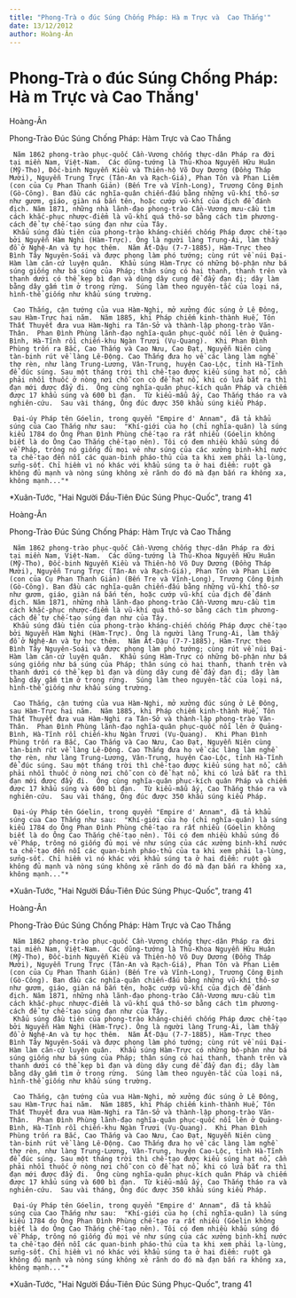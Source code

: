 ```yaml
---
title: "Phong-Trà o đúc Súng Chống Pháp: Hà m Trực và  Cao Thắng'"
date: 13/12/2012
author: Hoàng-Ân
---
```


# Phong-Trà o đúc Súng Chống Pháp: Hà m Trực và  Cao Thắng'

Hoàng-Ân


Phong-Trào Đúc Súng Chống Pháp: Hàm Trực và Cao Thắng


     Năm 1862 phong-trào phục-quốc Cần-Vương chống thực-dân Pháp ra đời tại miền Nam, Việt-Nam.  Các dũng-tướng là Thủ-Khoa Nguyễn Hữu Huân (Mỹ-Tho), Đốc-binh Nguyễn Kiều và Thiên-hộ Võ Duy Dương (Đồng Tháp Mười), Nguyễn Trung Trực (Tân-An và Rạch-Giá), Phan Tôn và Phan Liêm (con của Cụ Phan Thanh Giản) (Bến Tre và Vĩnh-Long), Trương Công Định (Gò-Công). Ban đầu các nghĩa-quân chiến-đấu bằng những vũ-khí thô-sơ như gươm, giáo, giàn ná bắn tên, hoặc cướp vũ-khí của địch để đánh địch. Năm 1871, những nhà lãnh-đạo phong-trào Cần-Vương mưu-cầu tìm cách khắc-phục nhược-điểm là vũ-khí quá thô-sơ bằng cách tìm phương-cách để tự chế-tạo súng đạn như của Tây.
     Khẩu súng đầu tiên của phong-trào kháng-chiến chống Pháp được chế-tạo bởi Nguyễn Hàm Nghi (Hàm-Trực). Ông là người làng Trung-Ái, làm thầy đồ ở Nghệ-An và tự học thêm.  Năm Ất-Dậu (7-7-1885), Hàm-Trực theo Bình Tây Nguyên-Soái và được phong làm phó tướng; cùng rút về núi Đại-Hàm làm căn-cứ luyện quân.  Khẩu súng Hàm-Trực có những bộ-phận như bá súng giống như bá súng của Pháp; thân súng có hai thanh, thanh trên và thanh dưới có thể kẹp bì đạn và dùng dây cung để đẩy đạn đi; dây làm bằng dây gấm tìm ở trong rừng.  Súng làm theo nguyên-tắc của loại ná, hình-thể giống như khẩu súng trường.

     Cao Thắng, cận tướng của vua Hàm-Nghi, mở xưởng đúc súng ở Lê Đông, sau Hàm-Trực hai năm.  Năm 1885, khi Pháp chiếm kinh-thành Huế, Tôn Thất Thuyết đưa vua Hàm-Nghi ra Tân-Sở và thành-lập phong-trào Văn-Thân.  Phan Đình Phùng lãnh-đạo nghĩa-quân phục-quốc nổi lên ở Quảng-Bình, Hà-Tĩnh rồi chiến-khu Ngàn Trươi (Vụ-Quang).  Khi Phan Đình Phùng trốn ra Bắc, Cao Thắng và Cao Nưu, Cao Đạt, Nguyễn Niên cùng tàn-binh rút về làng Lê-Động. Cao Thắng đưa họ về các làng làm nghề thợ rèn, như làng Trung-Lương, Vân-Trung, huyện Cao-Lộc, tỉnh Hà-Tĩnh để đúc súng. Sau một tháng trời thì chế-tạo được kiểu súng hạt nổ, cần phải nhồi thuốc ở nòng nơi chỗ con cò để hạt nổ, khi có lửa bắt ra thì đạn mới được đẩy đi.  Ông cùng nghĩa-quân phục-kích quân Pháp và chiếm được 17 khẩu súng và 600 bì đạn.  Từ kiểu-mẫu ấy, Cao Thắng tháo ra và nghiên-cứu.  Sau vài tháng, Ông đúc được 350 khẩu súng kiểu Pháp.

     Đại-úy Pháp tên Góelin, trong quyển "Empire d' Annam", đã tả khẩu súng của Cao Thắng như sau:  "Khí-giới của họ (chỉ nghĩa-quân) là súng kiểu 1784 do Ông Phan Đình Phùng chế-tạo ra rất nhiều (Góelin không biết là do Ông Cao Thắng chế-tạo nên). Tôi có đem nhiều khẩu súng đó về Pháp, trông nó giống đủ mọi vẻ như súng của các xưởng binh-khí nước ta chế-tạo đến nỗi các quan-binh pháo-thủ của ta khi xem phải lạ-lùng, sửng-sốt. Chỉ hiềm vì nó khác với khẩu súng ta ở hai điểm: ruột gà không đủ mạnh và nòng súng không xẻ rãnh do đó mà đạn bắn ra không xa, không mạnh..."*


*Xuân-Tước,  "Hai Người Đầu-Tiên Đúc Súng Phục-Quốc", trang 41

Hoàng-Ân


Phong-Trào Đúc Súng Chống Pháp: Hàm Trực và Cao Thắng


     Năm 1862 phong-trào phục-quốc Cần-Vương chống thực-dân Pháp ra đời tại miền Nam, Việt-Nam.  Các dũng-tướng là Thủ-Khoa Nguyễn Hữu Huân (Mỹ-Tho), Đốc-binh Nguyễn Kiều và Thiên-hộ Võ Duy Dương (Đồng Tháp Mười), Nguyễn Trung Trực (Tân-An và Rạch-Giá), Phan Tôn và Phan Liêm (con của Cụ Phan Thanh Giản) (Bến Tre và Vĩnh-Long), Trương Công Định (Gò-Công). Ban đầu các nghĩa-quân chiến-đấu bằng những vũ-khí thô-sơ như gươm, giáo, giàn ná bắn tên, hoặc cướp vũ-khí của địch để đánh địch. Năm 1871, những nhà lãnh-đạo phong-trào Cần-Vương mưu-cầu tìm cách khắc-phục nhược-điểm là vũ-khí quá thô-sơ bằng cách tìm phương-cách để tự chế-tạo súng đạn như của Tây.
     Khẩu súng đầu tiên của phong-trào kháng-chiến chống Pháp được chế-tạo bởi Nguyễn Hàm Nghi (Hàm-Trực). Ông là người làng Trung-Ái, làm thầy đồ ở Nghệ-An và tự học thêm.  Năm Ất-Dậu (7-7-1885), Hàm-Trực theo Bình Tây Nguyên-Soái và được phong làm phó tướng; cùng rút về núi Đại-Hàm làm căn-cứ luyện quân.  Khẩu súng Hàm-Trực có những bộ-phận như bá súng giống như bá súng của Pháp; thân súng có hai thanh, thanh trên và thanh dưới có thể kẹp bì đạn và dùng dây cung để đẩy đạn đi; dây làm bằng dây gấm tìm ở trong rừng.  Súng làm theo nguyên-tắc của loại ná, hình-thể giống như khẩu súng trường.

     Cao Thắng, cận tướng của vua Hàm-Nghi, mở xưởng đúc súng ở Lê Đông, sau Hàm-Trực hai năm.  Năm 1885, khi Pháp chiếm kinh-thành Huế, Tôn Thất Thuyết đưa vua Hàm-Nghi ra Tân-Sở và thành-lập phong-trào Văn-Thân.  Phan Đình Phùng lãnh-đạo nghĩa-quân phục-quốc nổi lên ở Quảng-Bình, Hà-Tĩnh rồi chiến-khu Ngàn Trươi (Vụ-Quang).  Khi Phan Đình Phùng trốn ra Bắc, Cao Thắng và Cao Nưu, Cao Đạt, Nguyễn Niên cùng tàn-binh rút về làng Lê-Động. Cao Thắng đưa họ về các làng làm nghề thợ rèn, như làng Trung-Lương, Vân-Trung, huyện Cao-Lộc, tỉnh Hà-Tĩnh để đúc súng. Sau một tháng trời thì chế-tạo được kiểu súng hạt nổ, cần phải nhồi thuốc ở nòng nơi chỗ con cò để hạt nổ, khi có lửa bắt ra thì đạn mới được đẩy đi.  Ông cùng nghĩa-quân phục-kích quân Pháp và chiếm được 17 khẩu súng và 600 bì đạn.  Từ kiểu-mẫu ấy, Cao Thắng tháo ra và nghiên-cứu.  Sau vài tháng, Ông đúc được 350 khẩu súng kiểu Pháp.

     Đại-úy Pháp tên Góelin, trong quyển "Empire d' Annam", đã tả khẩu súng của Cao Thắng như sau:  "Khí-giới của họ (chỉ nghĩa-quân) là súng kiểu 1784 do Ông Phan Đình Phùng chế-tạo ra rất nhiều (Góelin không biết là do Ông Cao Thắng chế-tạo nên). Tôi có đem nhiều khẩu súng đó về Pháp, trông nó giống đủ mọi vẻ như súng của các xưởng binh-khí nước ta chế-tạo đến nỗi các quan-binh pháo-thủ của ta khi xem phải lạ-lùng, sửng-sốt. Chỉ hiềm vì nó khác với khẩu súng ta ở hai điểm: ruột gà không đủ mạnh và nòng súng không xẻ rãnh do đó mà đạn bắn ra không xa, không mạnh..."*


*Xuân-Tước,  "Hai Người Đầu-Tiên Đúc Súng Phục-Quốc", trang 41

Hoàng-Ân


Phong-Trào Đúc Súng Chống Pháp: Hàm Trực và Cao Thắng


     Năm 1862 phong-trào phục-quốc Cần-Vương chống thực-dân Pháp ra đời tại miền Nam, Việt-Nam.  Các dũng-tướng là Thủ-Khoa Nguyễn Hữu Huân (Mỹ-Tho), Đốc-binh Nguyễn Kiều và Thiên-hộ Võ Duy Dương (Đồng Tháp Mười), Nguyễn Trung Trực (Tân-An và Rạch-Giá), Phan Tôn và Phan Liêm (con của Cụ Phan Thanh Giản) (Bến Tre và Vĩnh-Long), Trương Công Định (Gò-Công). Ban đầu các nghĩa-quân chiến-đấu bằng những vũ-khí thô-sơ như gươm, giáo, giàn ná bắn tên, hoặc cướp vũ-khí của địch để đánh địch. Năm 1871, những nhà lãnh-đạo phong-trào Cần-Vương mưu-cầu tìm cách khắc-phục nhược-điểm là vũ-khí quá thô-sơ bằng cách tìm phương-cách để tự chế-tạo súng đạn như của Tây.
     Khẩu súng đầu tiên của phong-trào kháng-chiến chống Pháp được chế-tạo bởi Nguyễn Hàm Nghi (Hàm-Trực). Ông là người làng Trung-Ái, làm thầy đồ ở Nghệ-An và tự học thêm.  Năm Ất-Dậu (7-7-1885), Hàm-Trực theo Bình Tây Nguyên-Soái và được phong làm phó tướng; cùng rút về núi Đại-Hàm làm căn-cứ luyện quân.  Khẩu súng Hàm-Trực có những bộ-phận như bá súng giống như bá súng của Pháp; thân súng có hai thanh, thanh trên và thanh dưới có thể kẹp bì đạn và dùng dây cung để đẩy đạn đi; dây làm bằng dây gấm tìm ở trong rừng.  Súng làm theo nguyên-tắc của loại ná, hình-thể giống như khẩu súng trường.

     Cao Thắng, cận tướng của vua Hàm-Nghi, mở xưởng đúc súng ở Lê Đông, sau Hàm-Trực hai năm.  Năm 1885, khi Pháp chiếm kinh-thành Huế, Tôn Thất Thuyết đưa vua Hàm-Nghi ra Tân-Sở và thành-lập phong-trào Văn-Thân.  Phan Đình Phùng lãnh-đạo nghĩa-quân phục-quốc nổi lên ở Quảng-Bình, Hà-Tĩnh rồi chiến-khu Ngàn Trươi (Vụ-Quang).  Khi Phan Đình Phùng trốn ra Bắc, Cao Thắng và Cao Nưu, Cao Đạt, Nguyễn Niên cùng tàn-binh rút về làng Lê-Động. Cao Thắng đưa họ về các làng làm nghề thợ rèn, như làng Trung-Lương, Vân-Trung, huyện Cao-Lộc, tỉnh Hà-Tĩnh để đúc súng. Sau một tháng trời thì chế-tạo được kiểu súng hạt nổ, cần phải nhồi thuốc ở nòng nơi chỗ con cò để hạt nổ, khi có lửa bắt ra thì đạn mới được đẩy đi.  Ông cùng nghĩa-quân phục-kích quân Pháp và chiếm được 17 khẩu súng và 600 bì đạn.  Từ kiểu-mẫu ấy, Cao Thắng tháo ra và nghiên-cứu.  Sau vài tháng, Ông đúc được 350 khẩu súng kiểu Pháp.

     Đại-úy Pháp tên Góelin, trong quyển "Empire d' Annam", đã tả khẩu súng của Cao Thắng như sau:  "Khí-giới của họ (chỉ nghĩa-quân) là súng kiểu 1784 do Ông Phan Đình Phùng chế-tạo ra rất nhiều (Góelin không biết là do Ông Cao Thắng chế-tạo nên). Tôi có đem nhiều khẩu súng đó về Pháp, trông nó giống đủ mọi vẻ như súng của các xưởng binh-khí nước ta chế-tạo đến nỗi các quan-binh pháo-thủ của ta khi xem phải lạ-lùng, sửng-sốt. Chỉ hiềm vì nó khác với khẩu súng ta ở hai điểm: ruột gà không đủ mạnh và nòng súng không xẻ rãnh do đó mà đạn bắn ra không xa, không mạnh..."*


*Xuân-Tước,  "Hai Người Đầu-Tiên Đúc Súng Phục-Quốc", trang 41
